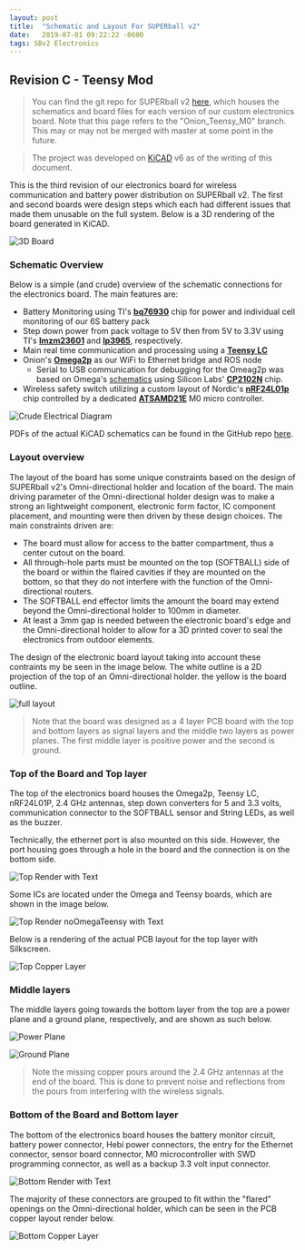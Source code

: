 ```yaml
---
layout: post
title:  "Schematic and Layout For SUPERball v2"
date:   2019-07-01 09:22:22 -0600
tags: SBv2 Electronics
---
```

## Revision C - Teensy Mod
> You can find the git repo for SUPERball v2 [here][Electronics Github], which houses the schematics and board files for each version of our custom electronics board. Note that this page refers to the "Onion_Teensy_M0" branch. This may or may not be merged with master at some point in the future.

> The project was developed on [KiCAD] v6 as of the writing of this document.

This is the third revision of our electronics board for wireless communication and battery power distribution on SUPERball v2. The first and second boards were design steps which each had different issues that made them unusable on the full system. Below is a 3D rendering of the board generated in KiCAD.

![3D Board](/assets/img/main_3D_combined.png "Top/Bottom Rendering of SBv2 Electronics Board")

### Schematic Overview

Below is a simple (and crude) overview of the schematic connections for the electronics board. The main features are:
* Battery Monitoring using TI's [**bq76930**][bq76930] chip for power and individual cell monitoring of our 6S battery pack
* Step down power from pack voltage to 5V then from 5V to 3.3V using TI's [**lmzm23601**][lmzm23601] and [**lp3965**][lp3965], respectively.
* Main real time communication and processing using a [**Teensy LC**][teensyLC]
* Onion's [**Omega2p**][omega2p] as our WiFi to Ethernet bridge and ROS node
  - Serial to USB communication for debugging for the Omeag2p was based on Omega's [schematics][onion schematic] using Silicon Labs' [**CP2102N**][cp2102n] chip.
* Wireless safety switch utilizing a custom layout of Nordic's [**nRF24L01p**][nRF24] chip controlled by a dedicated [**ATSAMD21E**][atsamd21e] M0 micro controller.

![Crude Electrical Diagram](/assets/img/SBv2_Electronics_Diagram.png "Electrical Diagram")

PDFs of the actual KiCAD schematics can be found in the GitHub repo [here][PDFs].

### Layout overview

The layout of the board has some unique constraints based on the design of SUPERball v2's Omni-directional holder and location of the board. The main driving parameter of the Omni-directional holder design was to make a strong an lightweight component, electronic form factor, IC component placement, and mounting were then driven by these design choices. The main constraints driven are:
* The board must allow for access to the batter compartment, thus a center cutout on the board.
* All through-hole parts must be mounted on the top (SOFTBALL) side of the board or within the flaired cavities if they are mounted on the bottom, so that they do not interfere with the function of the Omni-directional routers.
* The SOFTBALL end effector limits the amount the board may extend beyond the Omni-directional holder to 100mm in diameter.
* At least a 3mm gap is needed between the electronic board's edge and the Omni-directional holder to allow for a 3D printed cover to seal the electronics from outdoor elements.

The design of the electronic board layout taking into account these contraints my be seen in the image below. The white outline is a 2D projection of the top of an Omni-directional holder. the yellow is the board outline.

![full layout](/assets/img/Layout_with_Omni_Outline.png "All layers displayed with Omni Holder Outline")

> Note that the board was designed as a 4 layer PCB board with the top and bottom layers as signal layers and the middle two layers as power planes. The first middle layer is positive power and the second is ground.

### Top of the Board and Top layer

The top of the electronics board houses the Omega2p, Teensy LC, nRF24L01P, 2.4 GHz antennas, step down converters for 5 and 3.3 volts, communication connector to the SOFTBALL sensor and String LEDs, as well as the buzzer.

Technically, the ethernet port is also mounted on this side. However, the port housing goes through a hole in the board and the connection is on the bottom side.

![Top Render with Text](/assets/img/Main_Board_Top_with_Text.png "3D render of electronic board top with Omega and Teensy")

Some ICs are located under the Omega and Teensy boards, which are shown in the image below.

![Top Render noOmegaTeensy with Text](/assets/img/Main_Board_Top_noOmegaTeensy_with_Text.png "3D render of electronic board top without the Omega and Teensy boards")

Below is a rendering of the actual PCB layout for the top layer with Silkscreen.

![Top Copper Layer](/assets/img/layout_top.png "PCB layout of Top Copper Layer with Top Silkscreen")

### Middle layers

The middle layers going towards the bottom layer from the top are a power plane and a ground plane, respectively, and are shown as such below.

![Power Plane](/assets/img/layout_power.png "PCB layout of Power Plane Copper Layer")

![Ground Plane](/assets/img/layout_ground.png "PCB layout of Ground Plane Copper Layer")

> Note the missing copper pours around the 2.4 GHz antennas at the end of the board. This is done to prevent noise and reflections from the pours from interfering with the wireless signals.

### Bottom of the Board and Bottom layer

The bottom of the electronics board houses the battery monitor circuit, battery power connector, Hebi power connectors, the entry for the Ethernet connector, sensor board connector, M0 microcontroller with SWD programming connector, as well as a backup 3.3 volt input connector.

![Bottom Render with Text](/assets/img/Main_Board_Bottom_with_Text.png "3D render of electronic board bottom")

The majority of these connectors are grouped to fit within the "flared" openings on the Omni-directional holder, which can be seen in the PCB copper layout render below.

![Bottom Copper Layer](/assets/img/layout_bottom.png "PCB layout of Bottom Copper Layer")

[Electronics Github]: https://github.com/JEB12345/superball_v2_electronics/tree/Onion_Teensy_M0
[KiCAD]: http://www.kicad-pcb.org/
[bq76930]: https://www.ti.com/lit/ds/symlink/bq76930.pdf
[lmzm23601]: http://www.ti.com/lit/ds/symlink/lmzm23601.pdf
[lp3965]: https://www.ti.com/lit/ds/symlink/lp3965.pdf
[teensyLC]: https://www.pjrc.com/teensy/teensyLC.html
[omega2p]: https://docs.onion.io/omega2-docs/omega2p.html
[onion schematic]: https://github.com/OnionIoT/Onion-Hardware/blob/master/Schematics/Omega-Expansion-Dock.pdf
[cp2102n]: http://www.silabs.com/support%20documents/technicaldocs/cp2102n-datasheet.pdf
[nRF24]: https://www.sparkfun.com/datasheets/Components/nRF24L01_prelim_prod_spec_1_2.pdf
[atsamd21e]: http://ww1.microchip.com/downloads/en/DeviceDoc/SAMD21-Family-DataSheet-DS40001882D.pdf
[PDFs]: https://github.com/JEB12345/superball_v2_electronics/tree/Onion_Teensy_M0/main_board/PDFs
